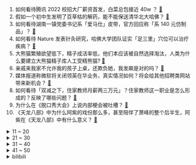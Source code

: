 1. 如何看待腾讯 2022 校招大厂薪资首发，白菜总包接近 40w ？ [:link:](https://www.zhihu.com/question/492227553)
2. 假如一个初中生发明了百草枯的解药，能不能保送清华北大哈佛？ [:link:](https://www.zhihu.com/question/489833922)
3. 如何看待湖南一镇党委书记系「爱马仕」皮带，官方回应称「系 140 元仿制品」？ [:link:](https://www.zhihu.com/question/492233148)
4. 如何看待 Nature 发表针灸研究，哈佛大学团队证实「足三里」穴位可以治疗疾病？ [:link:](https://www.zhihu.com/question/492355731)
5. 大熊猫繁殖欲望低下，精子成活率低，他们本应该被自然选择淘汰，人类为什么要建立大熊猫精子库人工受精熊猫? [:link:](https://www.zhihu.com/question/453041120)
6. 亲戚来我家不允许我的孩子上桌，还欺负她，我发飙是对的吗？ [:link:](https://www.zhihu.com/question/486384593)
7. 媒体报道称微软将关闭领英在华业务，真实情况如何？将会给其他招聘类网站带来新机会？ [:link:](https://www.zhihu.com/question/492453465)
8. 如何看待「双减之下，住家教师月薪两三万元」？住家教师这一职业是怎么形成的？反映了哪些问题？ [:link:](https://www.zhihu.com/question/492275916)
9. 为什么在《脱口秀大会》上说内部梗会被吐槽？ [:link:](https://www.zhihu.com/question/492267180)
10. 《天龙八部》中为什么阿紫的戏份那么多，甚至陪伴了萧峰的整个后半生，阿紫在《天龙八部》中有什么意义？ [:link:](https://www.zhihu.com/question/26073164)
<details>
<summary>11 ~ 20</summary>

11. 莆田平海镇回应「发现尸体奖 5 万、发现线索奖 2 万」悬赏通告，称「切莫误解」，悬赏通告一般怎么写？ [:link:](https://www.zhihu.com/question/492247650)
12. 如何看待小米电视大师降价行为，从 49999 降价 29999，19999，甚至 9999？ [:link:](https://www.zhihu.com/question/492080913)
13. TI10 PSG.LGD 2:0 VP 晋级胜者组决赛，如何评价这场比赛？ [:link:](https://www.zhihu.com/question/492474212)
14. 你看过的电影里最绝望的死法是什么？ [:link:](https://www.zhihu.com/question/26685253)
15. 如何看待因为不肯打疫苗，篮网正式禁赛欧文？接下来管理层可能将如何运作？ [:link:](https://www.zhihu.com/question/492200473)
16. 《长津湖》票房已超越《复联 4》，最终票房能超越《战狼 2》吗？ [:link:](https://www.zhihu.com/question/491971815)
17. 有哪些「听君一席话，如听一席话」的笑话？ [:link:](https://www.zhihu.com/question/475021609)
18. 和只玩过《王者荣耀》的玩家玩《英雄联盟手游》是怎样的体验？ [:link:](https://www.zhihu.com/question/491739054)
19. 为什么看见很多人说学数学专业需要智商高，难道它不是一环接一环，逻辑嵌套式的学下去吗？ [:link:](https://www.zhihu.com/question/488203701)
20. 2022年国考10 月 15日起报名，11 月 28 日考试，招录 3.12 万人，有什么需要注意的？ [:link:](https://www.zhihu.com/question/492306941)
</details>
<details>
<summary>21 ~ 30</summary>

21. 什么时候是排卵期？什么时候是安全期？如何备孕？ [:link:](https://www.zhihu.com/question/449255205)
22. 你有哪些压抑到哭的文案？ [:link:](https://www.zhihu.com/question/489210288)
23. 动画电影《天书奇谭》4K 纪念版定档 11 月 5 日，你对此有哪些期待？ [:link:](https://www.zhihu.com/question/492325684)
24. 淘宝宣布上线「拍药瓶买药」功能，对于线上买药，你期待未来还有哪些功能可以实现？ [:link:](https://www.zhihu.com/question/492343115)
25. 双十一有哪些5000元左右高性价比的笔记本电脑推荐？ [:link:](https://www.zhihu.com/question/487092477)
26. 晚上做完运动后歇多久睡觉最好？ [:link:](https://www.zhihu.com/question/305656758)
27. 有哪些品牌型号好吃的生抽酱油，各有什么特点？ [:link:](https://www.zhihu.com/question/21393191)
28. 自学Java最起码要学到什么程度？ [:link:](https://www.zhihu.com/question/283856073)
29. 有哪些适合男生的润唇膏？ [:link:](https://www.zhihu.com/question/38342648)
30. 领导突然把我负责的工作交给别人，让我变成一个闲人，我要不要找领导谈一谈? [:link:](https://www.zhihu.com/question/488800542)
</details>
<details>
<summary>31 ~ 40</summary>

31. 如何在职场中管理好自己的情绪？ [:link:](https://www.zhihu.com/question/488230364)
32. 什么是核定征收政策呀？什么企业可以申请核定征发政策？ [:link:](https://www.zhihu.com/question/358746103)
33. 阿里钉钉总裁叶军提议「应该让上司给下属写周报」，这一提议可实行性如何？你在写周报过程中遇到过哪些问题？ [:link:](https://www.zhihu.com/question/492180222)
34. 台湾高雄一大楼发生火灾，已造成 46 死亡，不排除人为纵火，救援进展如何？ [:link:](https://www.zhihu.com/question/492314850)
35. 联想集团科创板上市审核终止，说明了什么？对联想集团又有何影响？ [:link:](https://www.zhihu.com/question/491348541)
36. 微信新版本（8.0.14）打语音电话，呼出方可见对方近三天朋友圈照片，该功能的使用体验如何，你支持吗？ [:link:](https://www.zhihu.com/question/492204901)
37. 美国 2021 年 9 月 CPI 同比增长 5.4％，释放了哪些信号？ [:link:](https://www.zhihu.com/question/492241098)
38. 为什么李华不会英语还要交那么多外国朋友？ [:link:](https://www.zhihu.com/question/490703140)
39. 济南 15 周岁以下在校七年级女孩免费接种 HPV 疫苗，会带来哪些改变？对其他地区有何借鉴意义？ [:link:](https://www.zhihu.com/question/492309936)
40. 为什么说现在是「大停滞时期」，没有像牛顿和爱因斯坦那样的大创新？造成这种现象的原因是什么？ [:link:](https://www.zhihu.com/question/489342663)
</details>
<details>
<summary>41 ~ 50</summary>

41. 为什么春秋战国时期有些人的名字很奇怪，像是外文音译? [:link:](https://www.zhihu.com/question/32157112)
42. 如何看待「电竞中高端人才平均年薪 21.6 万」，电竞包含哪些领域？大学哪些课程与此相关？ [:link:](https://www.zhihu.com/question/492333525)
43. 爸爸妈妈假装打架测试女儿，结果女儿立马冲过来打爸爸，这类测试是否可取？会对孩子有着怎样的影响？ [:link:](https://www.zhihu.com/question/492184086)
44. S11 小组赛首轮 FPX 1:0 轻取 RGE，如何评价这场比赛？ [:link:](https://www.zhihu.com/question/492226674)
45. 相同质量100g肥肉和100g碳水，哪个更长肉？ [:link:](https://www.zhihu.com/question/492055852)
46. 游戏《仙剑奇侠传 7》10 月 15 日上线，128 元值得购买吗？ [:link:](https://www.zhihu.com/question/491896347)
47. 吴谢宇上诉已被受理，律师称二审将申请精神鉴定，庭审结果改变的可能性大吗？ [:link:](https://www.zhihu.com/question/492139333)
48. 如何评价 DC 漫画中超人的儿子小乔纳森·肯特出柜？ [:link:](https://www.zhihu.com/question/491898880)
49. 男子将泰迪犬暴虐摔死尸体藏花盆里，这是什么心理？知情人称「施暴者应该是发泄情绪」，如何评价这种行为？ [:link:](https://www.zhihu.com/question/492311190)
50. 印度希望申办 2036 年夏季奥运会，「申奥成功」的关键因素有哪些？举办奥运会对印度有何实际意义？ [:link:](https://www.zhihu.com/question/491803651)
</details><details>
<summary>bilibili</summary>

1. 【3D自制】来自3000万年前的迪迦童年珍贵片段 [:link:](//www.bilibili.com/video/BV1Wf4y1g7SY)
2. 让美食up主决定我一日三餐吃什么，小伙一天跑400公里都吃了啥 [:link:](//www.bilibili.com/video/BV1mQ4y1B7HQ)
3. 说出来你们可能不信，我差点被这个小姑娘难住了 [:link:](//www.bilibili.com/video/BV1934y1U7k8)
4. 【猫和老鼠】刀剑如梦 [:link:](//www.bilibili.com/video/BV1hL4y167Ep)
5. 论：如何把土豆，做成吃不起的样子 [:link:](//www.bilibili.com/video/BV1uh411n75G)
6. 三句话，让医院的护士和我结了婚 [:link:](//www.bilibili.com/video/BV1J34y1S7Xq)
7. 这要是火了，我就跳给皇上看！【逍遥】原创编舞 [:link:](//www.bilibili.com/video/BV12q4y1V7u9)
8. 6元一只！南方街头爆辣小吃，嘴唇直接被辣肿，流汗如洗澡... [:link:](//www.bilibili.com/video/BV1hq4y1d7Eu)
9. 狐主任现场鉴定海南热带雨林里的特有物种！ [:link:](//www.bilibili.com/video/BV1kQ4y1X7tV)
10. 【谭谈人生】谭sir又上岗 [:link:](//www.bilibili.com/video/BV173411C7LV)
<details>
<summary>11 ~ 20</summary>

11. 匪个锤子，摇起来了！ [:link:](//www.bilibili.com/video/BV1cr4y1m7Pe)
12. 海南热带雨林国家公园：我看得懂，并且我大受震撼。 [:link:](//www.bilibili.com/video/BV1sL4y1678W)
13. @宋冬野：吸毒艺人想复出，缉毒警察能复活嘛？ [:link:](//www.bilibili.com/video/BV1HT4y1o7q2)
14. 被质疑“乌鱼汤”加奶？一镜到底带大家目睹鱼汤变白全过程 [:link:](//www.bilibili.com/video/BV1Hq4y157T8)
15. 2021年10月12日，分享一首歌。 [:link:](//www.bilibili.com/video/BV1sL4y16711)
16. 《文艺复兴》 [:link:](//www.bilibili.com/video/BV1ET4y1o7Wy)
17. 民警帮大爷找牛，结果大爷的“废话文学”把民警整崩溃了…… [:link:](//www.bilibili.com/video/BV1Cf4y1c7mG)
18. 我不高 [:link:](//www.bilibili.com/video/BV1Gf4y1g7b1)
19. 【建议收藏】最近频繁出现的Win10/11 网络断连，无网络原因及解决方法 [:link:](//www.bilibili.com/video/BV1v44y1x7zM)
20. 【飘飘】他能洗白，才是真悲哀 [:link:](//www.bilibili.com/video/BV1W34y1S7KP)
</details>
<details>
<summary>21 ~ 30</summary>

21. 西安体育学院新生断网后，楼梯道内以武会友代替自我介绍 [:link:](//www.bilibili.com/video/BV1GL411G71H)
22. 这才是文化膨胀！！当岩彩画遇上汉服 [:link:](//www.bilibili.com/video/BV14U4y1w7fn)
23. 《原神》EP - 放浪不羁之客 [:link:](//www.bilibili.com/video/BV1wq4y157oC)
24. 【时代少年团】B站独家探班来啦！练习室PK会上瘾！——运动少年特辑 [:link:](//www.bilibili.com/video/BV1LU4y1F7tk)
25. 翻谁谁死！这种翻牌子太刺激了！国产古装大戏《琅琊榜》第二期 [:link:](//www.bilibili.com/video/BV1Qf4y177AD)
26. 【围炉夜话】为何我们如此贫穷？不只是缺钱那么简单。 [:link:](//www.bilibili.com/video/BV1XL41137zh)
27. 国外专业音乐人如何评价韩红？ [:link:](//www.bilibili.com/video/BV173411C7EU)
28. 在家做焖饭的n种方法，手残党也可以做好！ [:link:](//www.bilibili.com/video/BV16u411Z7Pj)
29. 吴京又被逼捐，《长津湖》在吃人血馒头？键盘侠在杀死中国电影【洞察社会系列53】 [:link:](//www.bilibili.com/video/BV1WT4y1o7Lr)
30. 古法制墨（全集） [:link:](//www.bilibili.com/video/BV1w34y1m7D2)
</details>
<details>
<summary>31 ~ 40</summary>

31. 我叔从乡下回来了，我内心十分激动。 [:link:](//www.bilibili.com/video/BV1n3411C7eH)
32. 百人海王？一线引退？相亲相到一半突然爆黑料可太刺激了！【阅片无数Ⅱ 22】 [:link:](//www.bilibili.com/video/BV1uT4y1o7ww)
33. 【原神】2.2版本鹤观地区 宝箱全收集！（持续更新中） [:link:](//www.bilibili.com/video/BV19R4y1E7bJ)
34. 力压《长津湖》，豆瓣9.1，抗美援朝题材神作《功勋》究竟好在哪里？【毒舌的南瓜】 [:link:](//www.bilibili.com/video/BV1z44y1x7tP)
35. 【4K】GALA《追梦赤子心》歌唱不老岁月，永远致敬青春！ [:link:](//www.bilibili.com/video/BV1ob4y187YS)
36. 海岛生活简简单单，随便整点龙虾和鲍鱼，珊瑚玉当烤炉 [:link:](//www.bilibili.com/video/BV1Uf4y177Tt)
37. LOL手游最骚套路！混元霹雳功盲仔！【罗汉鬼套路】 [:link:](//www.bilibili.com/video/BV1dh411J7A7)
38. 我把世界第一台笔记本，拆了！ [:link:](//www.bilibili.com/video/BV1bb4y1Y7tL)
39. 如果在学校表演《杰哥不要》 [:link:](//www.bilibili.com/video/BV1Cq4y1d7bP)
40. 《心海！带我走吧！》 [:link:](//www.bilibili.com/video/BV1eQ4y1D7yi)
</details>
<details>
<summary>41 ~ 50</summary>

41. B站up主面试字节跳动有感 [:link:](//www.bilibili.com/video/BV1ET4y1o7Mk)
42. 解析showmaker征服者长剑妖姬的秘密 兵线理解才是克制加里奥的关键 [:link:](//www.bilibili.com/video/BV1kh411J7N7)
43. 拿到埃洛伊一定要白嫖的奖励！ [:link:](//www.bilibili.com/video/BV1RL41137Mc)
44. 【啊粥】人民的名义：李达康如何奇袭高育良？ [:link:](//www.bilibili.com/video/BV1444y1x7sa)
45. 大米里的黑色小虫子，是从哪里冒出来的？ [:link:](//www.bilibili.com/video/BV1uq4y157uH)
46. 【大司马Vlog】消失的一个月里，我都去干了什么 [:link:](//www.bilibili.com/video/BV1W44y1x7xh)
47. 极限暴力摧残后，德系、日系、美系车谁能幸存？ [:link:](//www.bilibili.com/video/BV1nq4y1V7ZU)
48. 86版西游记新皮肤CG正片——高能来袭！用王者荣耀打开西游记！ [:link:](//www.bilibili.com/video/BV1vR4y1H754)
49. 同时触发一百个老鼠夹会发生什么？ [:link:](//www.bilibili.com/video/BV1Zr4y127ry)
50. 成都农村小哥欠200万巨款，靠卖毛肚火锅还清，6毛一斤卖到68一斤，太励志了 [:link:](//www.bilibili.com/video/BV1VT4y1o77Z)
</details>
<details>
<summary>51 ~ 60</summary>

51. 宋冬野：缉毒警察的牺牲跟我有什么关系？ [:link:](//www.bilibili.com/video/BV1Nf4y1g7FU)
52. 跪了跪了！折腾这么久就是为了骗人……彻底上当！ [:link:](//www.bilibili.com/video/BV15T4y1o7oF)
53. 只有成熟的男人才不会跟你计较 [:link:](//www.bilibili.com/video/BV1SQ4y1B7ua)
54. 泰迪对路人狂吠不止，半路杀出只猫咪对其一顿胖揍，网友直呼痛快 [:link:](//www.bilibili.com/video/BV1jL411G7y1)
55. 谢谢粉丝的信任，但没有下次了！ [:link:](//www.bilibili.com/video/BV1244y1x7m9)
56. 【爷青回】陈奕迅《十年》最高音质版本！现象级神曲！ [:link:](//www.bilibili.com/video/BV1kf4y1778U)
57. 这个世界上有两种人，一种人是正常人，还有你这种人 [:link:](//www.bilibili.com/video/BV1tT4y1o7Y1)
58. 吉他弹唱《明明就》 [:link:](//www.bilibili.com/video/BV1pP4y1t7wE)
59. 【艾叔】探秘8吨重金库大门后，收藏百万枚硬币的豪宅长什么样 [:link:](//www.bilibili.com/video/BV1Kv41137Dg)
60. 💰 零 元 鸭 店 🦆 [:link:](//www.bilibili.com/video/BV1H3411C7U9)
</details>
<details>
<summary>61 ~ 70</summary>

61. 我老婆的表白 [:link:](//www.bilibili.com/video/BV1hQ4y1B7Pr)
62. 这个记者捡烟头吃剩饭假扮智障，500块钱被人卖进黑窑厂！ [:link:](//www.bilibili.com/video/BV1Zq4y1d7Fc)
63. 怎样在游戏里辨别中国玩家？ [:link:](//www.bilibili.com/video/BV1NT4y1o7MZ)
64. 后来才发现他根本不是演出来的！！！ [:link:](//www.bilibili.com/video/BV1KT4y1o7qy)
65. 买了一箱蚊子回家，转眼就被家里猫吃完了！这就是生物灭蚊？ [:link:](//www.bilibili.com/video/BV1PL411G7fH)
66. 格局打开！李幼斌谈“不男不女”审美、“饭圈”等追星乱象 [:link:](//www.bilibili.com/video/BV13Q4y1D785)
67. 我们做了一个软件，专门对付山寨机 [:link:](//www.bilibili.com/video/BV1YL4y167Go)
68. 【罗翔】如何判断某案件是否是过失致人死亡罪？说实话，很难 [:link:](//www.bilibili.com/video/BV1kq4y1V7zG)
69. 2021第二季沙雕新闻盘点！反转反转再反转，套路套路反套路 [:link:](//www.bilibili.com/video/BV16Q4y1B7B8)
70. 关于人情和借钱，今天就借着段子来讲心里话 [:link:](//www.bilibili.com/video/BV1JL4y167p8)
</details>
<details>
<summary>71 ~ 80</summary>

71. 你礼貌吗？？？？ [:link:](//www.bilibili.com/video/BV1f34y127Ey)
72. 不要给耳机取奇怪的名字啊啊啊！！ [:link:](//www.bilibili.com/video/BV1x34y1S7yj)
73. 老婆饼里没老婆,饺子馆里没饺子,炸串竟然这么好吃~美食探店/无广试吃员 [:link:](//www.bilibili.com/video/BV1YR4y1H7wo)
74. 人到绝境中，一定会遇见贵人！ [:link:](//www.bilibili.com/video/BV1GT4y1o7ym)
75. 小板栗生气了，要打死几个马里奥才能开心 [:link:](//www.bilibili.com/video/BV1AT4y1o7Fy)
76. 《这就是身法》 [:link:](//www.bilibili.com/video/BV1b3411C7Br)
77. 是时候跟大家同步一下恋爱进度了~~ [:link:](//www.bilibili.com/video/BV1Lq4y1573k)
78. 都进来学习学习：什么是钓鱼执法！！！ [:link:](//www.bilibili.com/video/BV1yL41137hT)
79. 【告别瘦弱】男生怎么练才能显壮?!(含详细计划) [:link:](//www.bilibili.com/video/BV1VQ4y1D7gk)
80. 【开箱】Switch OLED 来了！全面了解！屏幕提升有多大？｜小宁子 [:link:](//www.bilibili.com/video/BV1kv411g7DC)
</details>
<details>
<summary>81 ~ 90</summary>

81. 试吃北海极品岩蚝，饱满多汁，独家蒜蓉酱烤，吃的根本停不下来 [:link:](//www.bilibili.com/video/BV1Cf4y177Qw)
82. 后续，关于我和我前男友成为对门后的第二次社死 [:link:](//www.bilibili.com/video/BV1pf4y1g76a)
83. 90年后才被封神的克苏鲁神话巨制，到底有多超前？ [:link:](//www.bilibili.com/video/BV1VU4y1F7J1)
84. 【赛事晚自习178】RNG的卡牌体系到底强在哪里？PSG VS RNG细节复盘 [:link:](//www.bilibili.com/video/BV1ZP4y187uU)
85. “卧槽！20s央视记者就震撼了，后面她以为是墙” [:link:](//www.bilibili.com/video/BV19f4y177Co)
86. 【兔总裁】下班了！偷偷跳个舞应该没人发现吧~ [:link:](//www.bilibili.com/video/BV1Kf4y1g7j4)
87. 【S11全球总决赛】小组赛 10月12日 T1 vs EDG [:link:](//www.bilibili.com/video/BV1xL411G7db)
88. 巴依老爷 厨子探店¥413 [:link:](//www.bilibili.com/video/BV1GU4y1F7qU)
89. 感受来自熊妈妈的爱！玩到头皮发麻！小木屋里全都是爆炸熊，每一步都必须非常小心！黑暗欺骗 埋没熊渊 [:link:](//www.bilibili.com/video/BV1nq4y1d7Fx)
90. 大庆赶海，退潮后发现猫眼螺随着潮水搁浅在沙滩上，还有大个生蚝 [:link:](//www.bilibili.com/video/BV1Xq4y1d7uK)
</details>
<details>
<summary>91 ~ 100</summary>

91. 最惨的永远是无脸羊 [:link:](//www.bilibili.com/video/BV1nQ4y1D7NG)
92. 猫妈：你跟他们走吧，不要和我流浪了 [:link:](//www.bilibili.com/video/BV1GT4y1o7e9)
93. 身高不足173的男生，到底能不能把风衣穿帅？ [:link:](//www.bilibili.com/video/BV1Gb4y1Y7tj)
94. 奇迹出现！误诊20年，没想到不是肌营养不良是肌炎，然后我可能有的治啦！ [:link:](//www.bilibili.com/video/BV1hT4y1f7dq)
95. 女子见写代码老公太辛苦，特意煮鸡汤补一补，看到其后脑勺沉默了 [:link:](//www.bilibili.com/video/BV1M34y1S7Aq)
96. 极危！把女友口红熔化成颜料给她画画！会被暴打吗？ [:link:](//www.bilibili.com/video/BV1Cv411g7Vd)
97. 环球影城！噩梦开始的地方！ [:link:](//www.bilibili.com/video/BV1V34y1S7yy)
98. 吴京：“别搞特殊，到这儿就是干活来了。” [:link:](//www.bilibili.com/video/BV1Uh411J7CZ)
99. 花30元吃西安电子科技大学食堂，拉条子满满一盆，9元一大碗螺蛳粉加自带炸蛋太爽啦！ [:link:](//www.bilibili.com/video/BV1Vq4y157Wg)
100. 同时操作2个号上分 逐渐奔放开始起飞 [:link:](//www.bilibili.com/video/BV1r44y1x7Cc)
</details></details>